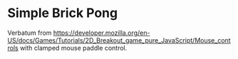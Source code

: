 # Simple Brick Pong
Verbatum from https://developer.mozilla.org/en-US/docs/Games/Tutorials/2D_Breakout_game_pure_JavaScript/Mouse_controls with clamped mouse paddle control.